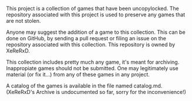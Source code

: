 This project is a collection of games that have been uncopylocked. The repository associated with this project is used to preserve any games that are not stolen.

Anyone may suggest the addition of a game to this collection. This can be done on GitHub, by sending a pull request or filing an issue on the repository associated with this collection. This repository is owned by XeReRxD.

This collection includes pretty much any game, it's meant for archiving. Inappropiate games should not be submitted. One may legitimately use material (or fix it...) from any of these games in any project.

A catalog of the games is available in the file named catalog.md. (XeReRxD's Archive is undocumented so far, sorry for the inconvenience!)
